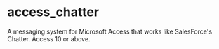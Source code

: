 # access_chatter
A messaging system for Microsoft Access that works like SalesForce's Chatter.
Access 10 or above.

